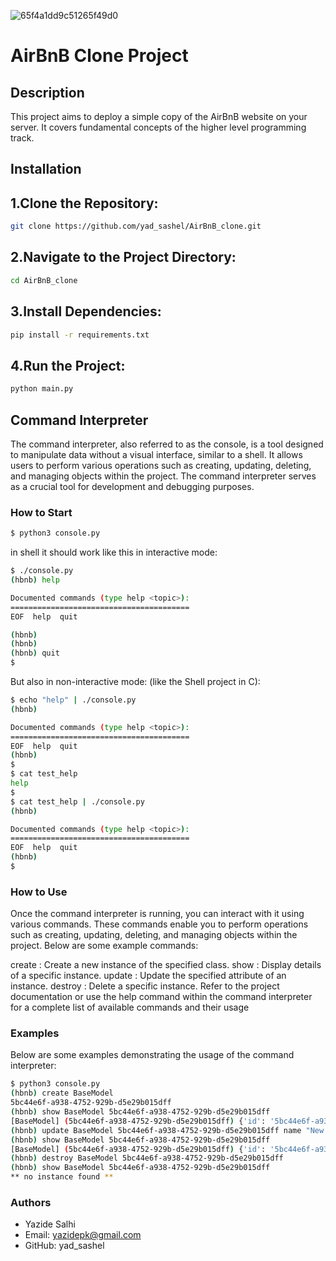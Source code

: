 ![65f4a1dd9c51265f49d0](https://github.com/yadsashel/AirBnB_clone/assets/124151323/5bbf5078-0220-4766-afad-e20b0ec3557b)

# AirBnB Clone Project

## Description

This project aims to deploy a simple copy of the AirBnB website on your server. It covers fundamental concepts of the higher level programming track.

## Installation

## 1.Clone the Repository:

```bash
git clone https://github.com/yad_sashel/AirBnB_clone.git

```

## 2.Navigate to the Project Directory:

```bash
cd AirBnB_clone

```

## 3.Install Dependencies:

```bash
pip install -r requirements.txt

```

## 4.Run the Project:

```bash
python main.py

```

## Command Interpreter

The command interpreter, also referred to as the console, is a tool designed to manipulate data without a visual interface, similar to a shell. It allows users to perform various operations such as creating, updating, deleting, and managing objects within the project. The command interpreter serves as a crucial tool for development and debugging purposes.

### How to Start

```bash
$ python3 console.py

```

in shell it should work like this in interactive mode:

```bash
$ ./console.py
(hbnb) help

Documented commands (type help <topic>):
========================================
EOF  help  quit

(hbnb) 
(hbnb) 
(hbnb) quit
$

```
But also in non-interactive mode: (like the Shell project in C):

```bash
$ echo "help" | ./console.py
(hbnb)

Documented commands (type help <topic>):
========================================
EOF  help  quit
(hbnb) 
$
$ cat test_help
help
$
$ cat test_help | ./console.py
(hbnb)

Documented commands (type help <topic>):
========================================
EOF  help  quit
(hbnb) 
$

```

### How to Use

Once the command interpreter is running, you can interact with it using various commands. These commands enable you to perform operations such as creating, updating, deleting, and managing objects within the project. Below are some example commands:

create <classname>: Create a new instance of the specified class.
show <classname> <id>: Display details of a specific instance.
update <classname> <id> <attribute> <value>: Update the specified attribute of an instance.
destroy <classname> <id>: Delete a specific instance.
Refer to the project documentation or use the help command within the command interpreter for a complete list of available commands and their usage

### Examples

Below are some examples demonstrating the usage of the command interpreter:

```bash
$ python3 console.py
(hbnb) create BaseModel
5bc44e6f-a938-4752-929b-d5e29b015dff
(hbnb) show BaseModel 5bc44e6f-a938-4752-929b-d5e29b015dff
[BaseModel] (5bc44e6f-a938-4752-929b-d5e29b015dff) {'id': '5bc44e6f-a938-4752-929b-d5e29b015dff', 'created_at': '2024-02-10T12:00:00', 'updated_at': '2024-02-10T12:00:00'}
(hbnb) update BaseModel 5bc44e6f-a938-4752-929b-d5e29b015dff name "New Name"
(hbnb) show BaseModel 5bc44e6f-a938-4752-929b-d5e29b015dff
[BaseModel] (5bc44e6f-a938-4752-929b-d5e29b015dff) {'id': '5bc44e6f-a938-4752-929b-d5e29b015dff', 'created_at': '2024-02-10T12:00:00', 'updated_at': '2024-02-10T12:00:00', 'name': 'New Name'}
(hbnb) destroy BaseModel 5bc44e6f-a938-4752-929b-d5e29b015dff
(hbnb) show BaseModel 5bc44e6f-a938-4752-929b-d5e29b015dff
** no instance found **

```

### Authors
 - Yazide Salhi
 - Email: yazidepk@gmail.com
 - GitHub: yad_sashel
